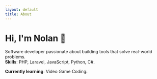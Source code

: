 ```yaml
---
layout: default
title: About
---
```


# Hi, I'm Nolan 👋  

Software developer passionate about building tools that solve real-world problems.  
**Skills**: PHP, Laravel, JavaScript, Python, C#.

**Currently learning**: Video Game Coding.
